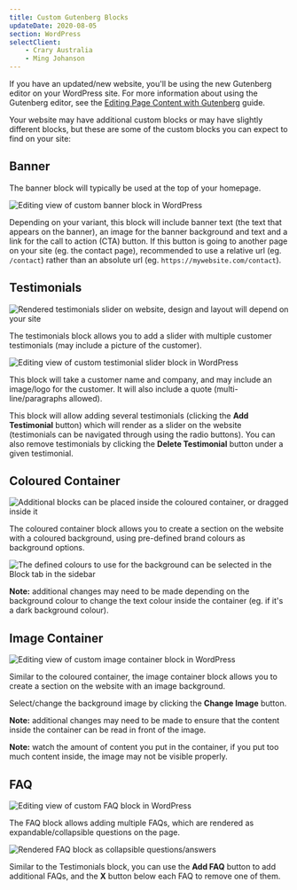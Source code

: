 ```yaml
---
title: Custom Gutenberg Blocks
updateDate: 2020-08-05
section: WordPress
selectClient:
    - Crary Australia
    - Ming Johanson
---
```


If you have an updated/new website, you'll be using the new Gutenberg editor on your WordPress site. For more information about using the Gutenberg editor, see the [Editing Page Content with Gutenberg](/docs/wordpress/editing-page-content-with-gutenberg) guide.

Your website may have additional custom blocks or may have slightly different blocks, but these are some of the custom blocks you can expect to find on your site:

## Banner
The banner block will typically be used at the top of your homepage.

![Editing view of custom banner block in WordPress](../img/docs/wordpress/gutenberg_banner_fields.jpg)

Depending on your variant, this block will include banner text (the text  that appears on the banner), an image for the banner background and text and a link for the call to action (CTA) button. If this button is going to another page on your site (eg. the contact page), recommended to use a relative url (eg. `/contact`) rather than an absolute url (eg. `https://mywebsite.com/contact`).

## Testimonials
![Rendered testimonials slider on website, design and layout will depend on your site](../img/docs/wordpress/gutenberg_testimonials_slider.jpg)

The testimonials block allows you to add a slider with multiple customer testimonials (may include a picture of the customer).

![Editing view of custom testimonial slider block in WordPress](../img/docs/wordpress/gutenberg_testimonial_fields.jpg)

This block will take a customer name and company, and may include an image/logo for the customer. It will also include a quote (multi-line/paragraphs allowed).

This block will allow adding several testimonials (clicking the **Add Testimonial** button) which will render as a slider on the website (testimonials can be navigated through using the radio buttons). You can also remove testimonials by clicking the **Delete Testimonial** button under a given testimonial.

## Coloured Container
![Additional blocks can be placed inside the coloured container, or dragged inside it](../img/docs/wordpress/gutenberg_container_coloured_edit.jpg)

The coloured container block allows you to create a section on the website with a coloured background, using pre-defined brand colours as background options.

![The defined colours to use for the background can be selected in the **Block** tab in the sidebar](../img/docs/wordpress/gutenberg_coloured_container_colours.jpg)

**Note:** additional changes may need to be made depending on the background colour to change the text colour inside the container (eg. if it's a dark background colour).

## Image Container
![Editing view of custom image container block in WordPress](../img/docs/wordpress/gutenberg_container_image_edit.jpg)

Similar to the coloured container, the image container block allows you to create a section on the website with an image background.

Select/change the background image by clicking the **Change Image** button.

**Note:** additional changes may need to be made to ensure that the content inside the container can be read in front of the image.

**Note:** watch the amount of content you put in the container, if you put too much content inside, the image may not be visible properly.

## FAQ

![Editing view of custom FAQ block in WordPress](../img/docs/wordpress/gutenberg_faq_edit.jpg)

The FAQ block allows adding multiple FAQs, which are rendered as expandable/collapsible questions on the page.

![Rendered FAQ block as collapsible questions/answers](../img/docs/wordpress/gutenberg_faq_page.jpg)

Similar to the Testimonials block, you can use the **Add FAQ** button to add additional FAQs, and the **X** button below each FAQ to remove one of them.